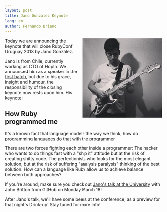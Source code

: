 ```yaml
---
layout: post
title: Jano González Keynote
lang: en
author: Fernando Briano
---
```


<img src="/media/img/speakers/jano-gonzalez-keynote.jpg" style="float:right; margin-left: 10px;" alt="Jano González"/>Today we are announcing the keynote that will close RubyConf Uruguay 2013 by Jano González.

Jano is from Chile, currently working as CTO of HopIn. We announced him as a speaker in the [first batch](http://rubyconfuruguay.org/news/first-speakers-confirmed-en), but due to his grace, insight and humour, the responsibility of the closing keynote now rests upon him. His keynote:

## How Ruby programmed me

It's a known fact that language models the way we think, how do programming languages do that with the programmer

There are two forces fighting each other inside a programmer: The hacker who wants to do things fast with a "ship it" attitude but at the risk of creating shitty code. The perfectionists who looks for the most elegant solution, but at the risk of suffering "analysis paralysis" thinking of the best solution. How can a language like Ruby allow us to achieve balance between both approaches?

If you're around, make sure you check out [Jano's talk at the University](http://rubyconfuruguay.org/news/jornada-en-facultad-de-ingenieria-en/) with John Britton from GitHub on Monday March 18!

After Jano's talk, we'll have some beers at the conference, as a preview for that night's Drink-up! Stay tuned for more info!
